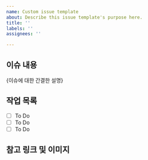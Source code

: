 ```yaml
---
name: Custom issue template
about: Describe this issue template's purpose here.
title: ''
labels: ''
assignees: ''

---
```


## 이슈 내용
{이슈에 대한 간결한 설명}

## 작업 목록
- [ ] To Do
- [ ] To Do
- [ ] To Do

## 참고 링크 및 이미지
